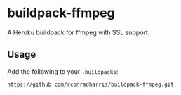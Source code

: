 # buildpack-ffmpeg

A Heroku buildpack for ffmpeg with SSL support.

## Usage

Add the following to your `.buildpacks`:

```
https://github.com/rconradharris/buildpack-ffmpeg.git
```
